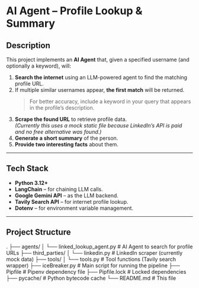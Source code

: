 # AI Agent – Profile Lookup & Summary

##  Description
This project implements an **AI Agent** that, given a specified username (and optionally a keyword), will:
1. **Search the internet** using an LLM-powered agent to find the matching profile URL.
2. If multiple similar usernames appear, **the first match** will be returned.  
   >  For better accuracy, include a keyword in your query that appears in the profile’s description.
3. **Scrape the found URL** to retrieve profile data.  
   *(Currently this uses a mock static file because LinkedIn’s API is paid and no free alternative was found.)*
4. **Generate a short summary** of the person.
5. **Provide two interesting facts** about them.

---

## Tech Stack
- **Python 3.12+**
- **LangChain** – for chaining LLM calls.
- **Google Gemini API** – as the LLM backend.
- **Tavily Search API** – for internet profile lookup.
- **Dotenv** – for environment variable management.

---

## Project Structure
.
├── agents/
│ └── linked_lookup_agent.py # AI Agent to search for profile URLs
├── third_parties/
│ └── linkedin.py # LinkedIn scraper (currently mock data)
├── tools/
│ └── tools.py # Tool functions (Tavily search wrapper)
├── iceBreaker.py # Main script for running the pipeline
├── Pipfile # Pipenv dependency file
├── Pipfile.lock # Locked dependencies
├── pycache/ # Python bytecode cache
└── README.md # This file
